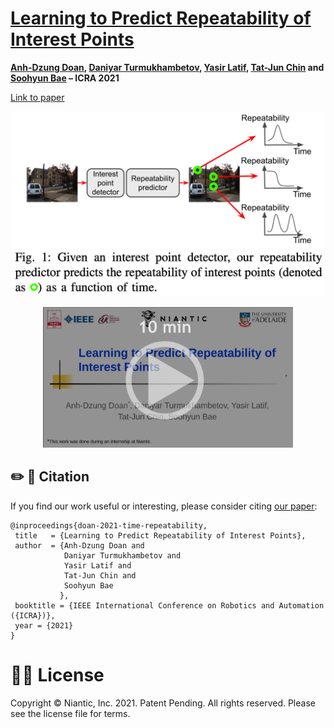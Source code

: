 # [Learning to Predict Repeatability of Interest Points](https://arxiv.org/abs/2105.03578)

**[Anh-Dzung Doan](https://scholar.google.com/citations?user=Ch9rZ_kAAAAJ&hl=en&oi=ao), [Daniyar Turmukhambetov](http://dantkz.github.io/about), [Yasir Latif](https://scholar.google.com/citations?hl=en&user=pGsO6EkAAAAJ), [Tat-Jun Chin](https://scholar.google.com/citations?user=WyqGF10AAAAJ&hl=en&oi=ao) and [Soohyun Bae](https://www.linkedin.com/in/soohyun/) – ICRA 2021**


[Link to paper](https://arxiv.org/abs/2105.03578)  

<p align="center">
  <img src="assets/teaser.png" alt="Given an interest point detector, our repeatability predictor predicts the repeatability of interest points as a function of time." width="500" />
</p>

<p align="center">
  <a
href="https://storage.googleapis.com/niantic-lon-static/research/time-repeatability/10min.mp4">
  <img src="assets/video_thumbnail.png" alt="10 minute ICRA presentation video link" width="400">
  </a>
</p>


## ✏️ 📄 Citation

If you find our work useful or interesting, please consider citing [our paper](https://arxiv.org/abs/2008.09497):

```
@inproceedings{doan-2021-time-repeatability,
 title   = {Learning to Predict Repeatability of Interest Points},
 author  = {Anh-Dzung Doan and
            Daniyar Turmukhambetov and
            Yasir Latif and
            Tat-Jun Chin and
            Soohyun Bae
           },
 booktitle = {IEEE International Conference on Robotics and Automation ({ICRA})},
 year = {2021}
}
```


# 👩‍⚖️ License
Copyright © Niantic, Inc. 2021. Patent Pending. All rights reserved. Please see the license file for terms.
